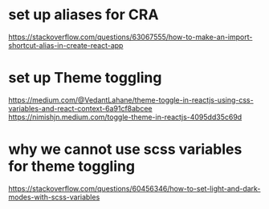 # set up aliases for CRA
https://stackoverflow.com/questions/63067555/how-to-make-an-import-shortcut-alias-in-create-react-app

# set up Theme toggling
https://medium.com/@VedantLahane/theme-toggle-in-reactjs-using-css-variables-and-react-context-6a91cf8abcee
https://nimishjn.medium.com/toggle-theme-in-reactjs-4095dd35c69d

# why we cannot use scss variables for theme toggling
https://stackoverflow.com/questions/60456346/how-to-set-light-and-dark-modes-with-scss-variables
